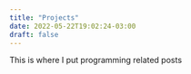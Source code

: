 ```yaml
---
title: "Projects"
date: 2022-05-22T19:02:24-03:00
draft: false
---
```


This is where I put programming related posts